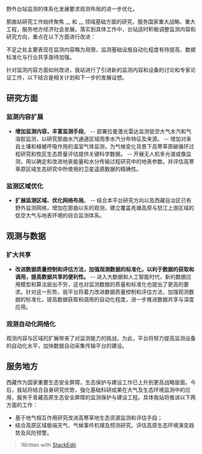 野外台站监测的体系化发展要求观测布局的进一步优化，

那曲站研究工作始终聚焦 __ 和 __ 领域基础方面的研究，服务国家重大战略、重大工程，服务地方经济社会发展。落实到具体工作中，台站适时积极调整监测内容和研究方向，重点在以下方面进行改进：

不足之处主要表现在监测内容略为局限，监测基础设施自动化程度有待提高、数据标准化与行业共享亟待加强。

针对监测内容方面如何改进，我站进行了引进新的监测内容和设备的讨论和专家论证工作，以下结合是相关计划和下一步的发展设想。
## 研究方面
### 监测内容扩展
- **增加监测内容，丰富监测手段**。
-- 部署拉曼激光雷达监测低空大气水汽和气溶胶监测，以研究那曲水汽通道区域雨季水汽分布特征及来源。
-- 增加对来自土壤和植被呼吸作用的温室气体监测，为气候变化背景下高寒草原碳循环过程研究和牧区生态质量评估提供关键科学数据。
-- 开展无人机多光谱成像监测，用以确定和改进地表能量和水分传输过程研究中的地表参数，并评估高寒草原区域生态研究中所使用的卫星遥感数据的精确性。
### 监测区域优化
- **扩展监测区域、优化网络布局**。
-- 结合本平台研究方向以及西藏自治区已有野外监测网络，增加在那曲以东的观测，建立覆盖羌塘高原与怒江上游区域的低空大气与地表环境的综合监测体系。
## 观测与数据
### 扩大共享
- **改进数据质量控制和评估方法，加强观测数据的标准化，以利于数据的获取和调用，提高数据共享的便利性。**
-- 进入大数据和人工智能时代，新的数据应用模型和算法层出不穷，这也对监测数据的质量和标准化也提出了更高的要求。针对这一形势，我平台将着力改进数据质量控制和评估方法，加强观测数据的标准化，提高数据获取和调用的自动化程度，进一步推进数据共享与深度应用。
### 观测自动化网络化
观测内容与区域的扩展带来了对监测能力的挑战，为此，平台将努力提高监测设备的自动化水平，加快数据自动采集传输平台的建设。
## 服务地方

西藏作为国家重要生态安全屏障，生态保护与建设工作已上升到更高战略层面。今后，我站将结合自身研究优势，强化基础科研成果在大气及生态环境监测中的应用，服务于青藏高原生态安全屏障的监测保护与建设工程。具体我站将推进以下两方面的工作：
- 基于地气相互作用研究改进高寒草地生态资源监测和评估手段；
- 结合高原区域极端天气、气候事件机理及预测研究，评估高原生态环境演变趋势及风险预警。

> Written with [StackEdit](https://stackedit.io/).
<!--stackedit_data:
eyJoaXN0b3J5IjpbLTE4MzcwNTAzNzMsLTYzNjIxMzc4MSwtNj
UxOTY1MTUxLC00MTM4MTM3MjYsNjA4NzE5MjIxLDEzMTY5ODc4
MzIsMTU0MzE3ODQ0OSwyMDE1ODY0NDU1LDE2ODM3ODY3MjAsLT
E2MzMxMDY0MjgsLTIzMzcxNzEwOSwtNDI3NDcwMDIwLDM4MTcz
OTk2MSwtOTI2NjIzOTU0LDIwODcxMzE2NzcsMjc1MzQ5MDc3LC
05Njk2MDAxNDMsLTM1NTYxMTA1NywtMTE5MTEzMTM1OSwxNzk2
NDk1NjM4XX0=
-->